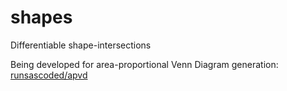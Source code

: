 # shapes
Differentiable shape-intersections

Being developed for area-proportional Venn Diagram generation: [runsascoded/apvd](https://github.com/runsascoded/apvd)
